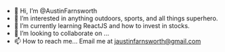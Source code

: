 - 👋 Hi, I’m @AustinFarnsworth
- 👀 I’m interested in anything outdoors, sports, and all things superhero. 
- 🌱 I’m currently learning ReactJS and how to invest in stocks. 
- 💞️ I’m looking to collaborate on ...
- 📫 How to reach me...
Email me at jaustinfarnsworth@gmail.com

<!---
AustinFarnsworth/AustinFarnsworth is a ✨ special ✨ repository because its `README.md` (this file) appears on your GitHub profile.
You can click the Preview link to take a look at your changes.
--->
